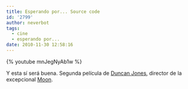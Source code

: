 ```yaml
---
title: Esperando por... Source code
id: '2799'
author: neverbot
tags:
  - cine
  - esperando por...
date: 2010-11-30 12:58:16
---
```


{% youtube mnJegNyAb1w %}

Y esta sí será buena. Segunda película de [Duncan Jones](http://en.wikipedia.org/wiki/Duncan_Jones), director de la excepcional [Moon](http://www.imdb.com/title/tt1182345/).
